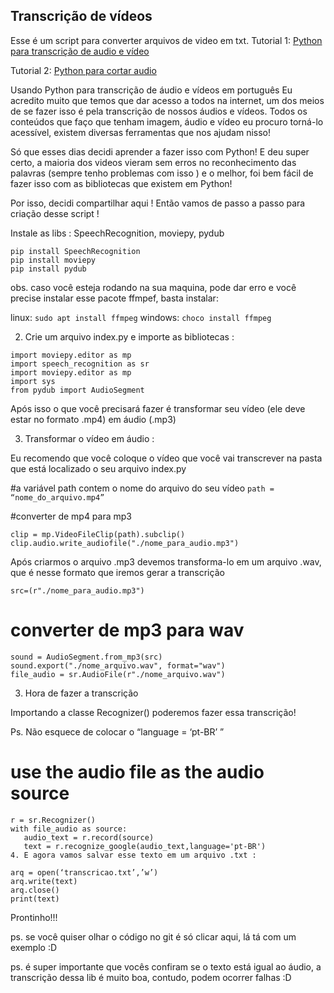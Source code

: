 ## Transcrição de vídeos 
Esse é um script para converter arquivos de video em txt.
Tutorial 1: <a href="https://mecls.medium.com/usando-python-para-transcri%C3%A7%C3%A3o-de-%C3%A1udio-e-v%C3%ADdeos-em-portugu%C3%AAs-4f40a12aaf93" target="_blank">Python para transcrição de audio e vídeo</a>

Tutorial 2: <a href="https://blog.karatos.in/a?ID=01550-00e4160f-9685-4857-a21e-28e4fdca6dad" target="_blank">Python para cortar audio</a>


Usando Python para transcrição de áudio e vídeos em português
Eu acredito muito que temos que dar acesso a todos na internet, um dos meios de se fazer isso é pela transcrição de nossos áudios e vídeos. Todos os conteúdos que faço que tenham imagem, áudio e vídeo eu procuro torná-lo acessível, existem diversas ferramentas que nos ajudam nisso!

Só que esses dias decidi aprender a fazer isso com Python! E deu super certo, a maioria dos videos vieram sem erros no reconhecimento das palavras (sempre tenho problemas com isso ) e o melhor, foi bem fácil de fazer isso com as bibliotecas que existem em Python!

Por isso, decidi compartilhar aqui ! Então vamos de passo a passo para criação desse script !

Instale as libs : SpeechRecognition, moviepy, pydub
```
pip install SpeechRecognition
pip install moviepy
pip install pydub
```
obs. caso você esteja rodando na sua maquina, pode dar erro e você precise instalar esse pacote ffmpef, basta instalar:

linux: `sudo apt install ffmpeg`
windows: `choco install ffmpeg`


2. Crie um arquivo index.py e importe as bibliotecas :
```
import moviepy.editor as mp
import speech_recognition as sr
import moviepy.editor as mp
import sys
from pydub import AudioSegment
```

Após isso o que você precisará fazer é transformar seu vídeo (ele deve estar no formato .mp4) em áudio (.mp3)

3. Transformar o vídeo em áudio :

Eu recomendo que você coloque o vídeo que você vai transcrever na pasta que está localizado o seu arquivo index.py

#a variável path contem o nome do arquivo do seu vídeo
`path = “nome_do_arquivo.mp4”`

#converter de mp4 para mp3
```
clip = mp.VideoFileClip(path).subclip()
clip.audio.write_audiofile("./nome_para_audio.mp3")
```
Após criarmos o arquivo .mp3 devemos transforma-lo em um arquivo .wav, que é nesse formato que iremos gerar a transcrição

`src=(r"./nome_para_audio.mp3")`
# converter de mp3 para wav
```
sound = AudioSegment.from_mp3(src)
sound.export("./nome_arquivo.wav", format="wav")
file_audio = sr.AudioFile(r"./nome_arquivo.wav")
```

3. Hora de fazer a transcrição

Importando a classe Recognizer() poderemos fazer essa transcrição!

Ps. Não esquece de colocar o “language = ‘pt-BR’ ”

# use the audio file as the audio source
```
r = sr.Recognizer()
with file_audio as source:
   audio_text = r.record(source)
   text = r.recognize_google(audio_text,language='pt-BR')
4. E agora vamos salvar esse texto em um arquivo .txt :

arq = open(‘transcricao.txt’,’w’)
arq.write(text)
arq.close()
print(text)
```

Prontinho!!!

ps. se você quiser olhar o código no git é só clicar aqui, lá tá com um exemplo :D

ps. é super importante que vocês confiram se o texto está igual ao áudio, a transcrição dessa lib é muito boa, contudo, podem ocorrer falhas :D
